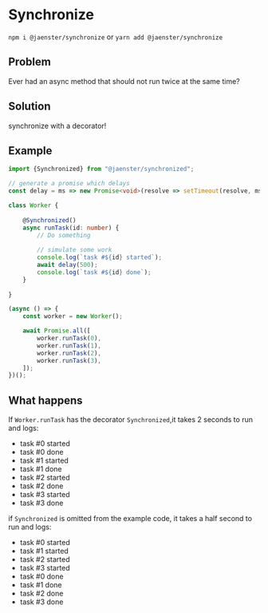 # Synchronize

`npm i @jaenster/synchronize` or `yarn add @jaenster/synchronize`

## Problem
Ever had an async method that should not run twice at the same time?

## Solution
synchronize with a decorator!

## Example

```typescript
import {Synchronized} from "@jaenster/synchronized";

// generate a promise which delays
const delay = ms => new Promise<void>(resolve => setTimeout(resolve, ms)); 

class Worker {
    
    @Synchronized()
    async runTask(id: number) {
        // Do something
        
        // simulate some work
        console.log(`task #${id} started`);
        await delay(500);
        console.log(`task #${id} done`);
    }
    
}

(async () => {
    const worker = new Worker();

    await Promise.all([
        worker.runTask(0),
        worker.runTask(1),
        worker.runTask(2),
        worker.runTask(3),
    ]);
})();
```

## What happens

If `Worker.runTask` has the decorator `Synchronized`,it takes 2 seconds to run and logs:
- task #0 started
- task #0 done
- task #1 started
- task #1 done
- task #2 started
- task #2 done
- task #3 started
- task #3 done

if `Synchronized` is omitted from the example code, it takes a half second to run and logs:
- task #0 started
- task #1 started
- task #2 started
- task #3 started
- task #0 done
- task #1 done
- task #2 done
- task #3 done
